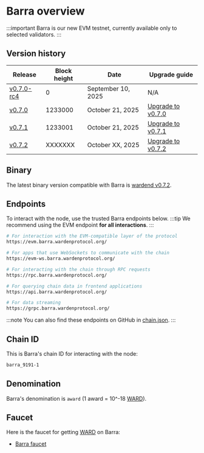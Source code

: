 ﻿---
sidebar_position: 1
---

# Barra overview

:::important
Barra is our new EVM testnet, currently available only to selected validators.
:::

## Version history

| Release                                                                                 | Block height | Date               | Upgrade guide                        |
| --------------------------------------------------------------------------------------- | ------------ | ------------------ | ------------------------------------ |
| [v0.7.0-rc4](https://github.com/warden-protocol/wardenprotocol/releases/tag/v0.7.0-rc4) | 0            | September 10, 2025 | N/A                                  |
| [v0.7.0](https://github.com/warden-protocol/wardenprotocol/releases/tag/v0.7.0)         | 1233000      | October 21, 2025   |[Upgrade to v0.7.0](upgrade/v0.7.0)   |
| [v0.7.1](https://github.com/warden-protocol/wardenprotocol/releases/tag/v0.7.1)         | 1233001      | October 21, 2025   |[Upgrade to v0.7.1](upgrade/v0.7.1)   |
| [v0.7.2](https://github.com/warden-protocol/wardenprotocol/releases/tag/v0.7.2)         | XXXXXXX      | October XX, 2025   |[Upgrade to v0.7.2](upgrade/v0.7.2)   |

## Binary

The latest binary version compatible with Barra is [wardend v0.7.2](https://github.com/warden-protocol/wardenprotocol/releases/tag/v0.7.2).


## Endpoints

To interact with the node, use the trusted Barra endpoints below.
:::tip
We recommend using the EVM endpoint **for all interactions**.
:::

```bash title="EVM"
# For interaction with the EVM-compatible layer of the protocol
https://evm.barra.wardenprotocol.org/
```
```bash title="EVM WSS"
# For apps that use WebSockets to communicate with the chain
https://evm-ws.barra.wardenprotocol.org/
```
```bash title="RPC"
# For interacting with the chain through RPC requests
https://rpc.barra.wardenprotocol.org/
```
```bash title="REST"
# For querying chain data in frontend applications
https://api.barra.wardenprotocol.org/
```
```bash title="gRPC"
# For data streaming
https://grpc.barra.wardenprotocol.org/
```
:::note
You can also find these endpoints on GitHub in [chain.json](https://github.com/warden-protocol/networks/blob/main/testnets/barra/chain.json).
:::

## Chain ID

This is Barra's chain ID for interacting with the node:

```bash
barra_9191-1
```

## Denomination

Barra's denomination is `award` (1 award = 10^-18 [WARD](/ward/introduction)).

## Faucet

Here is the faucet for getting [WARD](/ward/introduction) on Barra:

- [Barra faucet](https://faucet.barra.wardenprotocol.org/)
